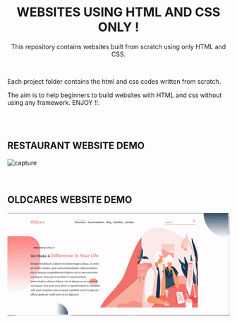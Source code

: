 <h1 align="center"> WEBSITES USING HTML AND CSS ONLY !</h1>

<p align="center">This repository contains websites built from scratch using only HTML and  CSS. </p><br>

<p>Each project folder contains the html and css codes written from scratch.</p>

<p>The aim is to help beginners to build websites with HTML and css without using any framework. ENJOY !!.</p><br><br>



## RESTAURANT WEBSITE DEMO
![capture](https://github.com/memudualimatou/WEBSITES-HTML-CSS/blob/main/DEMOS/ezgif.com-gif-maker%20(5).gif)<br><br><br>


## OLDCARES WEBSITE DEMO

![capture](https://github.com/memudualimatou/WEBSITES-HTML-CSS/blob/main/DEMOS/ezgif.com-gif-maker%20(4).gif)

